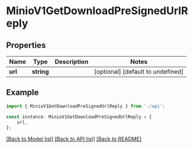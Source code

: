 # MinioV1GetDownloadPreSignedUrlReply


## Properties

Name | Type | Description | Notes
------------ | ------------- | ------------- | -------------
**url** | **string** |  | [optional] [default to undefined]

## Example

```typescript
import { MinioV1GetDownloadPreSignedUrlReply } from './api';

const instance: MinioV1GetDownloadPreSignedUrlReply = {
    url,
};
```

[[Back to Model list]](../README.md#documentation-for-models) [[Back to API list]](../README.md#documentation-for-api-endpoints) [[Back to README]](../README.md)
